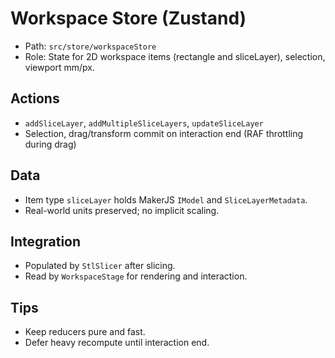 # Workspace Store (Zustand)

- Path: `src/store/workspaceStore`
- Role: State for 2D workspace items (rectangle and sliceLayer), selection, viewport mm/px.

## Actions
- `addSliceLayer`, `addMultipleSliceLayers`, `updateSliceLayer`
- Selection, drag/transform commit on interaction end (RAF throttling during drag)

## Data
- Item type `sliceLayer` holds MakerJS `IModel` and `SliceLayerMetadata`.
- Real-world units preserved; no implicit scaling.

## Integration
- Populated by `StlSlicer` after slicing.
- Read by `WorkspaceStage` for rendering and interaction.

## Tips
- Keep reducers pure and fast.
- Defer heavy recompute until interaction end.
